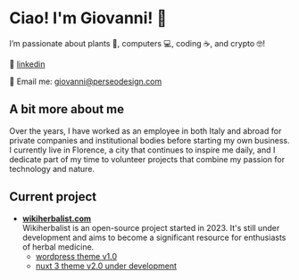 # Ciao! I'm Giovanni! 👋

I’m passionate about plants 🌱, computers 💻, coding ☕, and crypto 🤓!

🔗 [linkedin](https://www.linkedin.com/in/giovannimanetti/)

📧 Email me: [giovanni@perseodesign.com](mailto:giovanni@perseodesign.com)

## A bit more about me

Over the years, I have worked as an employee in both Italy and abroad for private companies and institutional bodies before starting my own business. I currently live in Florence, a city that continues to inspire me daily, and I dedicate part of my time to volunteer projects that combine my passion for technology and nature.

## Current project

- **[wikiherbalist.com](https://wikiherbalist.com)**  
  Wikiherbalist is an open-source project started in 2023. It's still under development and aims to become a significant resource for enthusiasts of herbal medicine.  
  - [wordpress theme v1.0](https://github.com/giovannimanetti11/perseowiki)
  - [nuxt 3 theme v2.0 under development](https://github.com/giovannimanetti11/PerseoNXT)
